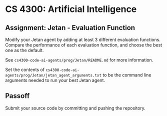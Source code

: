CS 4300: Artificial Intelligence
===============================================

Assignment: Jetan - Evaluation Function
----------------------------------------------------

Modify your Jetan agent by adding at least 3 different evaluation
functions.  Compare the performance of each evaluation function, and choose the 
best one as the default.

See `cs4300-code-ai-agents/prog/Jetan/README.md` for more information.

Set the contents of `cs4300-code-ai-agents/prog/Jetan/jetan_agent_arguments.txt`
to be the command line arguments needed to run your best Jetan agent.

Passoff
-------

Submit your source code by committing and pushing the repository.
